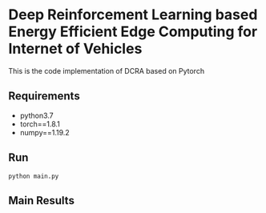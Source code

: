 # Deep Reinforcement Learning based Energy Efficient Edge Computing for Internet of Vehicles
This is the code implementation of DCRA based on Pytorch
## Requirements
* python3.7
* torch==1.8.1
* numpy==1.19.2
## Run
    python main.py
## Main Results
